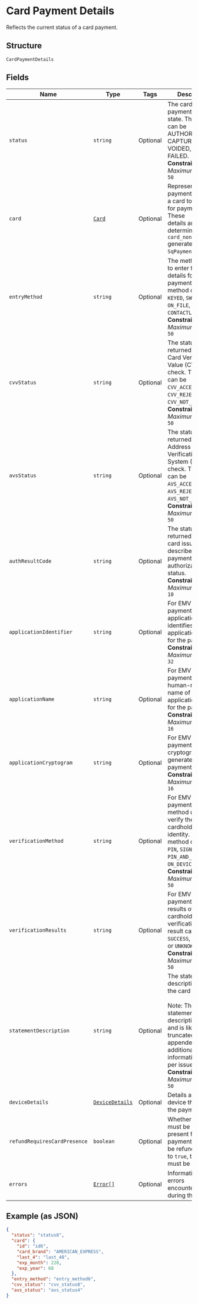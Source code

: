 
# Card Payment Details

Reflects the current status of a card payment.

## Structure

`CardPaymentDetails`

## Fields

| Name | Type | Tags | Description |
|  --- | --- | --- | --- |
| `status` | `string` | Optional | The card payment's current state. The state can be AUTHORIZED, CAPTURED, VOIDED, or<br>FAILED.<br>**Constraints**: *Maximum Length*: `50` |
| `card` | [`Card`](/doc/models/card.md) | Optional | Represents the payment details of a card to be used for payments. These<br>details are determined by the `card_nonce` generated by `SqPaymentForm`. |
| `entryMethod` | `string` | Optional | The method used to enter the card's details for the payment. The method can be<br>`KEYED`, `SWIPED`, `EMV`, `ON_FILE`, or `CONTACTLESS`.<br>**Constraints**: *Maximum Length*: `50` |
| `cvvStatus` | `string` | Optional | The status code returned from the Card Verification Value (CVV) check. The code can be<br>`CVV_ACCEPTED`, `CVV_REJECTED`, or `CVV_NOT_CHECKED`.<br>**Constraints**: *Maximum Length*: `50` |
| `avsStatus` | `string` | Optional | The status code returned from the Address Verification System (AVS) check. The code can be<br>`AVS_ACCEPTED`, `AVS_REJECTED`, or `AVS_NOT_CHECKED`.<br>**Constraints**: *Maximum Length*: `50` |
| `authResultCode` | `string` | Optional | The status code returned by the card issuer that describes the payment's<br>authorization status.<br>**Constraints**: *Maximum Length*: `10` |
| `applicationIdentifier` | `string` | Optional | For EMV payments, the application ID identifies the EMV application used for the payment.<br>**Constraints**: *Maximum Length*: `32` |
| `applicationName` | `string` | Optional | For EMV payments, the human-readable name of the EMV application used for the payment.<br>**Constraints**: *Maximum Length*: `16` |
| `applicationCryptogram` | `string` | Optional | For EMV payments, the cryptogram generated for the payment.<br>**Constraints**: *Maximum Length*: `16` |
| `verificationMethod` | `string` | Optional | For EMV payments, the method used to verify the cardholder's identity. The method can be<br>`PIN`, `SIGNATURE`, `PIN_AND_SIGNATURE`, `ON_DEVICE`, or `NONE`.<br>**Constraints**: *Maximum Length*: `50` |
| `verificationResults` | `string` | Optional | For EMV payments, the results of the cardholder verification. The result can be<br>`SUCCESS`, `FAILURE`, or `UNKNOWN`.<br>**Constraints**: *Maximum Length*: `50` |
| `statementDescription` | `string` | Optional | The statement description sent to the card networks.<br><br>Note: The actual statement description varies and is likely to be truncated and appended with<br>additional information on a per issuer basis.<br>**Constraints**: *Maximum Length*: `50` |
| `deviceDetails` | [`DeviceDetails`](/doc/models/device-details.md) | Optional | Details about the device that took the payment. |
| `refundRequiresCardPresence` | `boolean` | Optional | Whether the card must be physically present for the payment to<br>be refunded.  If set to `true`, the card must be present. |
| `errors` | [`Error[]`](/doc/models/error.md) | Optional | Information about errors encountered during the request. |

## Example (as JSON)

```json
{
  "status": "status8",
  "card": {
    "id": "id6",
    "card_brand": "AMERICAN_EXPRESS",
    "last_4": "last_48",
    "exp_month": 228,
    "exp_year": 68
  },
  "entry_method": "entry_method6",
  "cvv_status": "cvv_status8",
  "avs_status": "avs_status4"
}
```

